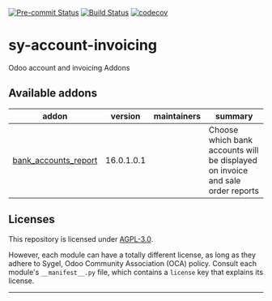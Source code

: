 
<!-- /!\ Non OCA Context : Set here the badge of your runbot / runboat instance. -->
[![Pre-commit Status](https://github.com/sygel-technology/sy-account-invoicing/actions/workflows/pre-commit.yml/badge.svg?branch=16.0)](https://github.com/sygel-technology/sy-account-invoicing/actions/workflows/pre-commit.yml?query=branch%3A16.0)
[![Build Status](https://github.com/sygel-technology/sy-account-invoicing/actions/workflows/test.yml/badge.svg?branch=16.0)](https://github.com/sygel-technology/sy-account-invoicing/actions/workflows/test.yml?query=branch%3A16.0)
[![codecov](https://codecov.io/gh/sygel-technology/sy-account-invoicing/branch/16.0/graph/badge.svg)](https://codecov.io/gh/sygel-technology/sy-account-invoicing)
<!-- /!\ Non OCA Context : Set here the badge of your translation instance. -->

<!-- /!\ do not modify above this line -->

# sy-account-invoicing

Odoo account and invoicing Addons

<!-- /!\ do not modify below this line -->

<!-- prettier-ignore-start -->

[//]: # (addons)

Available addons
----------------
addon | version | maintainers | summary
--- | --- | --- | ---
[bank_accounts_report](bank_accounts_report/) | 16.0.1.0.1 |  | Choose which bank accounts will be displayed on invoice and sale order reports

[//]: # (end addons)

<!-- prettier-ignore-end -->

## Licenses

This repository is licensed under [AGPL-3.0](LICENSE).

However, each module can have a totally different license, as long as they adhere to Sygel, Odoo Community Association (OCA)
policy. Consult each module's `__manifest__.py` file, which contains a `license` key
that explains its license.

----
<!-- /!\ Non OCA Context : Set here the full description of your organization. -->
